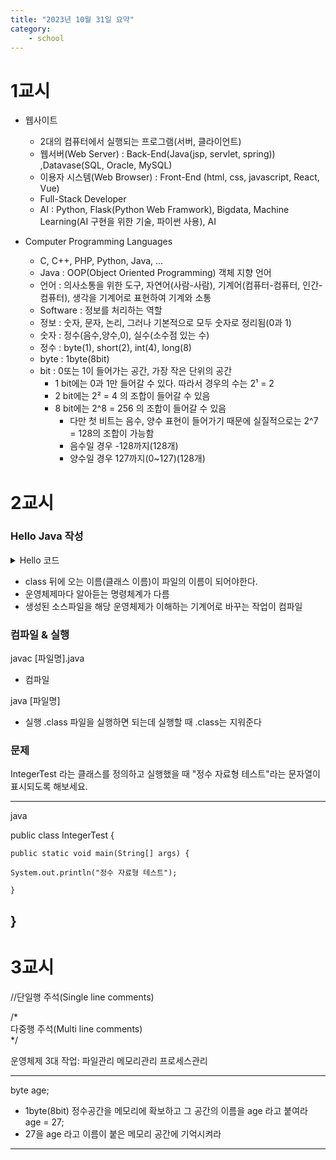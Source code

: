 ```yaml
---
title: "2023년 10월 31일 요약"
category:
    - school
---
```


# 1교시

- 웹사이트  
    - 2대의 컴퓨터에서 실행되는 프로그램(서버, 클라이언트)
    - 웹서버(Web Server) : Back-End(Java(jsp, servlet, spring)) ,Datavase(SQL, Oracle, MySQL)
    - 이용자 시스템(Web Browser) : Front-End (html, css, javascript, React, Vue)
    - Full-Stack Developer
    - AI : Python, Flask(Python Web Framwork), Bigdata, 
    Machine Learning(AI 구현을 위한 기술, 파이썬 사용), AI

- Computer Programming Languages  
    - C, C++, PHP, Python, Java, ...
    - Java : OOP(Object Oriented Programming) 객체 지향 언어
    - 언어 : 의사소통을 위한 도구, 자연어(사람-사람), 기계어(컴퓨터-컴퓨터, 인간-컴퓨터), 생각을 기계어로 표현하여 기계와 소통
    - Software : 정보를 처리하는 역할
    - 정보 : 숫자, 문자, 논리, 그러나 기본적으로 모두 숫자로 정리됨(0과 1)
    - 숫자 : 정수(음수,양수,0), 실수(소수점 있는 수)
    - 정수 : byte(1), short(2), int(4), long(8)
    - byte : 1byte(8bit)
    - bit : 0또는 1이 들어가는 공간, 가장 작은 단위의 공간
        - 1 bit에는 0과 1만 들어갈 수 있다. 따라서 경우의 수는 2¹ = 2
        - 2 bit에는 2² = 4 의 조합이 들어갈 수 있음
        - 8 bit에는 2^8 = 256 의 조합이 들어갈 수 있음
            - 다만 첫 비트는 음수, 양수 표현이 들어가기 때문에 실질적으로는
            2^7 = 128의 조합이 가능함
            - 음수일 경우 -128까지(128개)
            - 양수일 경우 127까지(0~127)(128개)



# 2교시

### Hello Java 작성

<details>
<summary>Hello 코드</summary>
---
java

public class Hello {
	public static void main(String[] args) {
	
		System.out.println("Hello, Java");	

	}
}
---
</details>

- class 뒤에 오는 이름(클래스 이름)이 파일의 이름이 되어야한다.
- 운영체제마다 알아듣는 명령체계가 다름
- 생성된 소스파일을 해당 운영체제가 이해하는 기계어로 바꾸는 작업이 컴파일



### 컴파일 & 실행

javac [파일명].java 
- 컴파일

java [파일명] 
- 실행 .class 파일을 실행하면 되는데 실행할 때 .class는 지워준다


### 문제
IntegerTest 라는 클래스를 정의하고 실행했을 때 "정수 자료형 테스트"라는 문자열이 표시되도록 해보세요.

---
java

public class IntegerTest {

	public static void main(String[] args) {

	System.out.println("정수 자료형 테스트");

	}
}
---

# 3교시

//단일행 주석(Single line comments)  

/*  
다중행 주석(Multi line comments)  
*/  

운영체제 3대 작업: 파일관리 메모리관리 프로세스관리  

---
byte age;
- 1byte(8bit) 정수공간을 메모리에 확보하고 그 공간의 이름을 age 라고 붙여라
age = 27;
- 27을 age 라고 이름이 붙은 메모리 공간에 기억시켜라

---

